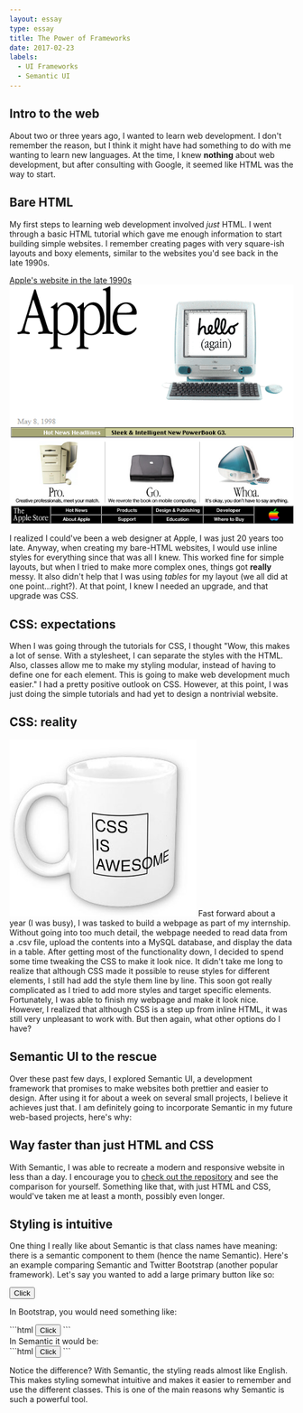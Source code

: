 ```yaml
---
layout: essay
type: essay
title: The Power of Frameworks
date: 2017-02-23
labels:
  - UI Frameworks
  - Semantic UI
---
```


## Intro to the web
About two or three years ago, I wanted to learn web development. I don't remember the reason, but I think it might have had something to do with me wanting to learn new languages. At the time, I knew **nothing** about web development, but after consulting with Google, it seemed like HTML was the way to start.

## Bare HTML
My first steps to learning web development involved *just* HTML. I went through a basic HTML tutorial which gave me enough information to start building simple websites. I remember creating pages with very square-ish layouts and boxy elements, similar to the websites you'd see back in the late 1990s.

<div class="ui raised compact segment">
  <a href="https://web.archive.org/web/19980509035420/http://www.apple.com/" target="_blank" title="View on WayBack Machine">
    <div class="ui large blue ribbon label">
      Apple's website in the late 1990s
    </div>
    <img class="ui image" src="../images/apple-old-website.png">
  </a>
</div>

I realized I could've been a web designer at Apple, I was just 20 years too late. Anyway, when creating my bare-HTML websites, I would use inline styles for everything since that was all I knew. This worked fine for simple layouts, but when I tried to make more complex ones, things got **really** messy. It also didn't help that I was using *tables* for my layout (we all did at one point...right?). At that point, I knew I needed an upgrade, and that upgrade was CSS.

## CSS: expectations
When I was going through the tutorials for CSS, I thought "Wow, this makes a lot of sense. With a stylesheet, I can separate the styles with the HTML. Also, classes allow me to make my styling modular, instead of having to define one for each element. This is going to make web development much easier." I had a pretty positive outlook on CSS. However, at this point, I was just doing the simple tutorials and had yet to design a nontrivial website.

## CSS: reality
<img class="ui small floated right image" src="../images/css-cup.jpg">
Fast forward about a year (I was busy), I was tasked to build a webpage as part of my internship. Without going into too much detail, the webpage needed to read data from a .csv file, upload the contents into a MySQL database, and display the data in a table. After getting most of the functionality down, I decided to spend some time tweaking the CSS to make it look nice. It didn't take me long to realize that although CSS made it possible to reuse styles for different elements, I still had add the style them line by line. This soon got really complicated as I tried to add more styles and target specific elements. Fortunately, I was able to finish my webpage and make it look nice. However, I realized that although CSS is a step up from inline HTML, it was still very unpleasant to work with. But then again, what other options do I have?

## Semantic UI to the rescue
Over these past few days, I explored Semantic UI, a development framework that promises to make websites both prettier and easier to design. After using it for about a week on several small projects, I believe it achieves just that. I am definitely going to incorporate Semantic in my future web-based projects, here's why:

## Way faster than just HTML and CSS
With Semantic, I was able to recreate a modern and responsive website in less than a day. I encourage you to [check out the repository](https://github.com/jerry1100/asus_replica) and see the comparison for yourself. Something like that, with just HTML and CSS, would've taken me at least a month, possibly even longer.

## Styling is intuitive
One thing I really like about Semantic is that class names have meaning: there is a semantic component to them (hence the name Semantic). Here's an example comparing Semantic and Twitter Bootstrap (another popular framework). Let's say you wanted to add a large primary button like so:

<button class="ui large primary button">Click</button>

In Bootstrap, you would need something like:
<div class="ui raised compact segment" markdown="1">
```html
<button class="btn btn-primary btn-lg">Click</button>
```

</div>
In Semantic it would be: 
<div class="ui raised compact segment" markdown="1">
```html
<button class="ui large primary button">Click</button>
```
</div>

Notice the difference? With Semantic, the styling reads almost like English. This makes styling somewhat intuitive and makes it easier to remember and use the different classes. This is one of the main reasons why Semantic is such a powerful tool.
